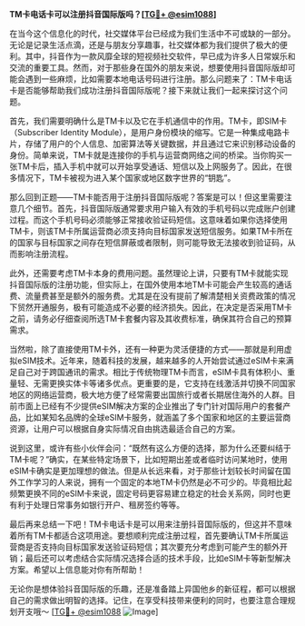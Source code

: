 **TM卡电话卡可以注册抖音国际版吗？[[TG💪+ @esim1088](https://t.me/s/esim1088)]**

在当今这个信息化的时代，社交媒体平台已经成为我们生活中不可或缺的一部分。无论是记录生活点滴，还是与朋友分享趣事，社交媒体都为我们提供了极大的便利。其中，抖音作为一款风靡全球的短视频社交软件，早已成为许多人日常娱乐和交流的重要工具。然而，对于那些身在国外的朋友来说，想要使用抖音国际版却可能会遇到一些麻烦，比如需要本地电话号码进行注册。那么问题来了：TM卡电话卡是否能够帮助我们成功注册抖音国际版呢？接下来就让我们一起来探讨这个问题。

首先，我们需要明确什么是TM卡以及它在手机通信中的作用。TM卡，即SIM卡（Subscriber Identity Module），是用户身份模块的缩写。它是一种集成电路卡片，存储了用户的个人信息、加密算法等关键数据，并且通过它来识别移动设备的身份。简单来说，TM卡就是连接你的手机与运营商网络之间的桥梁。当你购买一张TM卡后，插入手机中就可以开始享受通话、短信以及上网服务了。因此，在很多情况下，TM卡被视为进入某个国家或地区数字世界的“钥匙”。

那么回到正题——TM卡能否用于注册抖音国际版呢？答案是可以！但这里需要注意几个细节。首先，抖音国际版通常要求用户输入有效的手机号码以完成账户创建过程。而这个手机号码必须能够正常接收验证码短信。这意味着如果你选择使用TM卡，则该TM卡所属运营商必须支持向目标国家发送短信服务。如果TM卡所在的国家与目标国家之间存在短信屏蔽或者限制，则可能导致无法接收到验证码，从而影响注册流程。

此外，还需要考虑TM卡本身的费用问题。虽然理论上讲，只要有TM卡就能实现抖音国际版的注册功能，但实际上，在国外使用本地TM卡可能会产生较高的通话费、流量费甚至是额外的服务费。尤其是在没有提前了解清楚相关资费政策的情况下贸然开通服务，极有可能造成不必要的经济损失。因此，在决定是否采用TM卡之前，请务必仔细查阅所选TM卡套餐内容及其收费标准，确保其符合自己的预算需求。

当然啦，除了直接使用TM卡外，还有一种更为灵活便捷的方式——那就是利用虚拟eSIM技术。近年来，随着科技的发展，越来越多的人开始尝试通过eSIM卡来满足自己对于跨国通讯的需求。相比于传统物理TM卡而言，eSIM卡具有体积小、重量轻、无需更换实体卡等诸多优点。更重要的是，它支持在线激活并切换不同国家地区的网络运营商，极大地方便了经常需要出国旅行或者长期居住海外的人群。目前市面上已经有不少提供eSIM解决方案的企业推出了专门针对国际用户的套餐产品，比如某知名品牌的全球eSIM卡服务，就涵盖了多个国家和地区的主要运营商资源，让用户可以根据自身实际情况自由挑选最适合自己的方案。

说到这里，或许有些小伙伴会问：“既然有这么方便的选择，那为什么还要纠结于TM卡呢？”确实，在某些特定场景下，比如短期出差或者临时访问某地时，使用eSIM卡确实是更加理想的做法。但是从长远来看，对于那些计划较长时间留在国外工作学习的人来说，拥有一个固定的本地TM卡仍然是必不可少的。毕竟相比起频繁更换不同的eSIM卡来说，固定号码更容易建立稳定的社会关系网，同时也更有利于处理日常事务如银行开户、租房签约等等。

最后再来总结一下吧！TM卡电话卡是可以用来注册抖音国际版的，但这并不意味着所有TM卡都适合这项用途。要想顺利完成注册过程，首先要确认TM卡所属运营商是否支持向目标国家发送验证码短信；其次要充分考虑到可能产生的额外开销；最后还可以考虑结合实际情况选择合适的技术手段，比如eSIM卡等新型解决方案。希望以上信息能对你有所帮助！

无论你是想体验抖音国际版的乐趣，还是准备踏上异国他乡的新征程，都可以根据自己的需求做出明智的选择。记住，在享受科技带来便利的同时，也要注意合理规划开支哦～ [[TG💪+ @esim1088](https://t.me/s/esim1088) ![Image](https://i.postimg.cc/4NQfJmqS/Snipaste-2025-05-13-00-14-12.png)]